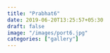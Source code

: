 ```yaml
---
title: "Prabhat6"
date: 2019-06-20T13:25:57+05:30
draft: false
image: "/images/port6.jpg"
categories: ["gallery"]
---
```


